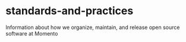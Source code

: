 # standards-and-practices
Information about how we organize, maintain, and release open source software at Momento
